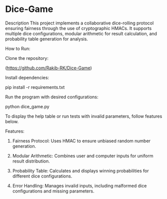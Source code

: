 # Dice-Game

Description
This project implements a collaborative dice-rolling protocol ensuring fairness through the use of cryptographic HMACs. It supports multiple dice configurations, modular arithmetic for result calculation, and probability table generation for analysis.

How to Run:

Clone the repository:

(https://github.com/Rakib-RK/Dice-Game)

Install dependencies:

pip install -r requirements.txt

Run the program with desired configurations:

python dice_game.py

To display the help table or run tests with invalid parameters, follow features below.

Features:

1. Fairness Protocol: Uses HMAC to ensure unbiased random number generation.
   
2. Modular Arithmetic: Combines user and computer inputs for uniform result distribution.
   
3. Probability Table: Calculates and displays winning probabilities for different dice configurations.
   
4. Error Handling: Manages invalid inputs, including malformed dice configurations and missing parameters.
